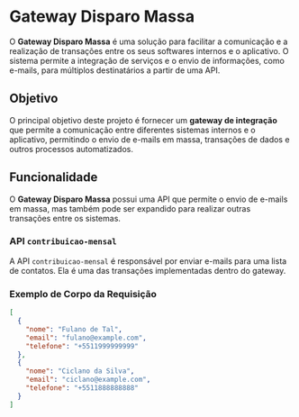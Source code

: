 # Gateway Disparo Massa

O **Gateway Disparo Massa** é uma solução para facilitar a comunicação e a realização de transações entre os seus softwares internos e o aplicativo. O sistema permite a integração de serviços e o envio de informações, como e-mails, para múltiplos destinatários a partir de uma API.

## Objetivo

O principal objetivo deste projeto é fornecer um **gateway de integração** que permite a comunicação entre diferentes sistemas internos e o aplicativo, permitindo o envio de e-mails em massa, transações de dados e outros processos automatizados.

## Funcionalidade

O **Gateway Disparo Massa** possui uma API que permite o envio de e-mails em massa, mas também pode ser expandido para realizar outras transações entre os sistemas.

### API `contribuicao-mensal`

A API `contribuicao-mensal` é responsável por enviar e-mails para uma lista de contatos. Ela é uma das transações implementadas dentro do gateway.

### Exemplo de Corpo da Requisição

```json
[
  {
    "nome": "Fulano de Tal",
    "email": "fulano@example.com",
    "telefone": "+5511999999999"
  },
  {
    "nome": "Ciclano da Silva",
    "email": "ciclano@example.com",
    "telefone": "+5511888888888"
  }
]
```
